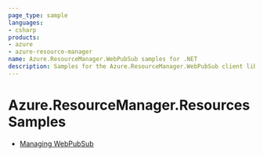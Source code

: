 ```yaml
---
page_type: sample
languages:
- csharp
products:
- azure
- azure-resource-manager
name: Azure.ResourceManager.WebPubSub samples for .NET
description: Samples for the Azure.ResourceManager.WebPubSub client library
---
```


# Azure.ResourceManager.Resources Samples

- [Managing WebPubSub](https://github.com/Azure/azure-sdk-for-net/blob/main/sdk/webpubsub/Azure.ResourceManager.WebPubSub/samples/Sample1_ManagingWebPubSub.md)